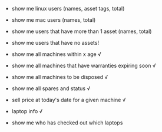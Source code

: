 - show me linux users (names, asset tags, total)
- show me mac users (names, total)
- show me users that have more than 1 asset (names, total)
- show me users that have no assets!
- show me all machines within x age √
- show me all machines that have warranties expiring soon √
- show me all machines to be disposed √
- show me all spares and status √
- sell price at today's date for a given machine √
- laptop info √

- show me who has checked out which laptops
